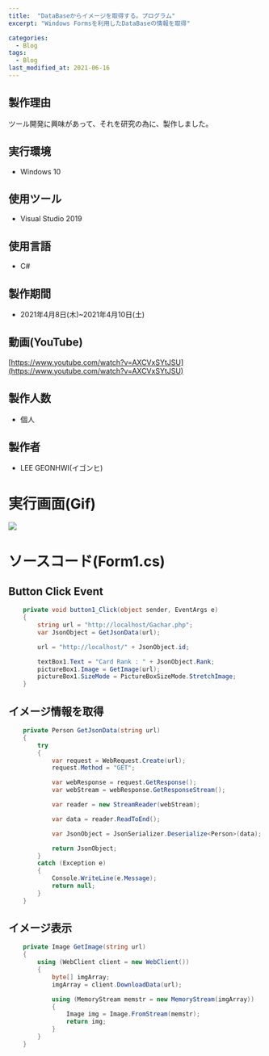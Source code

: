 ```yaml
---
title:  "DataBaseからイメージを取得する。プログラム"
excerpt: "Windows Formsを利用したDataBaseの情報を取得"

categories:
  - Blog
tags:
  - Blog
last_modified_at: 2021-06-16
---
```


## 製作理由
ツール開発に興味があって、それを研究の為に、製作しました。

## 実行環境
* Windows 10

## 使用ツール
* Visual Studio 2019

## 使用言語
* C#

## 製作期間
* 2021年4月8日(木)~2021年4月10日(土)

## 動画(YouTube)
[https://www.youtube.com/watch?v=AXCVxSYtJSU](https://www.youtube.com/watch?v=AXCVxSYtJSU)

## 製作人数
* 個人

## 製作者
* LEE GEONHWI(イゴンヒ)

<div style="page-break-before:always"></div> 


# 実行画面(Gif)
<img src = "{{ site.url }}{{ site.baseurl }}/assets/images/windowForm.gif">

# ソースコード(Form1.cs)

## Button Click Event
```csharp
    private void button1_Click(object sender, EventArgs e)
    {
        string url = "http://localhost/Gachar.php";
        var JsonObject = GetJsonData(url);

        url = "http://localhost/" + JsonObject.id;

        textBox1.Text = "Card Rank : " + JsonObject.Rank;
        pictureBox1.Image = GetImage(url);
        pictureBox1.SizeMode = PictureBoxSizeMode.StretchImage;
    }
```

<div style="page-break-before:always"></div> 

## イメージ情報を取得
```csharp
    private Person GetJsonData(string url)
    {
        try
        {
            var request = WebRequest.Create(url);
            request.Method = "GET";

            var webResponse = request.GetResponse();
            var webStream = webResponse.GetResponseStream();

            var reader = new StreamReader(webStream);

            var data = reader.ReadToEnd();

            var JsonObject = JsonSerializer.Deserialize<Person>(data);

            return JsonObject;
        }
        catch (Exception e)
        {
            Console.WriteLine(e.Message);
            return null;
        }
    }
```

## イメージ表示
```csharp
    private Image GetImage(string url)
    {
        using (WebClient client = new WebClient())
        {
            byte[] imgArray;
            imgArray = client.DownloadData(url);

            using (MemoryStream memstr = new MemoryStream(imgArray))
            {
                Image img = Image.FromStream(memstr);
                return img;
            }
        }
    }
```